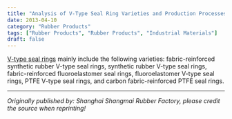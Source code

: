 ```yaml
---
title: "Analysis of V-Type Seal Ring Varieties and Production Processes in 2013"
date: 2013-04-10
category: "Rubber Products"
tags: ["Rubber Products", "Rubber Products", "Industrial Materials"]
draft: false
---
```


[V-type seal rings](http://www.smpolymer.com/) mainly include the following varieties: fabric-reinforced synthetic rubber V-type seal rings, synthetic rubber V-type seal rings, fabric-reinforced fluoroelastomer seal rings, fluoroelastomer V-type seal rings, PTFE V-type seal rings, and carbon fabric-reinforced PTFE seal rings.

---

*Originally published by: Shanghai Shangmai Rubber Factory, please credit the source when reprinting!*
